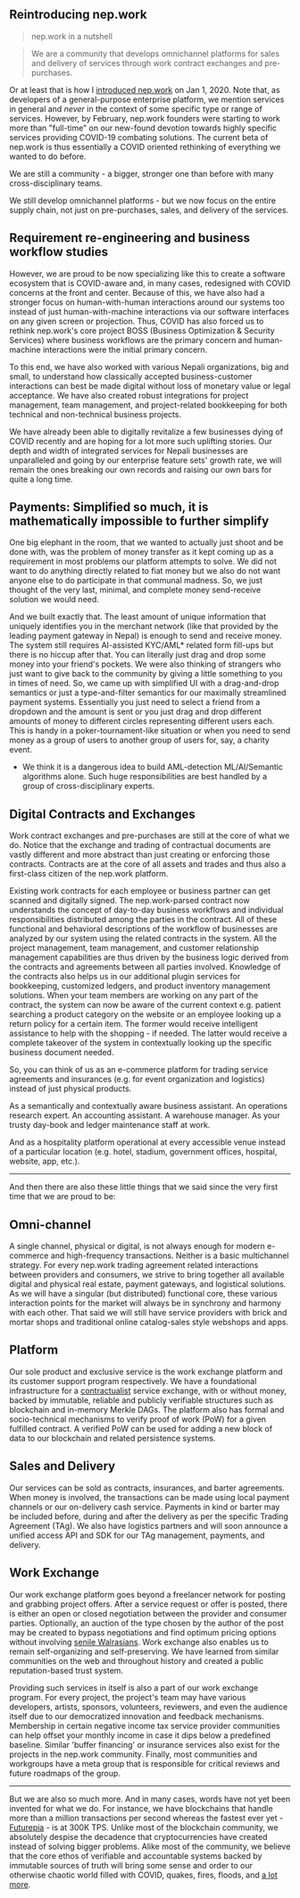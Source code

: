 ## Reintroducing nep.work

> nep.work in a nutshell

> We are a community that develops omnichannel platforms for sales and delivery of services through work contract exchanges and pre-purchases. 

Or at least that is how I [introduced nep.work](https://risav.dev/introducing-nepwork-ck5294zz401bvmus1p2oskup0) on Jan 1, 2020. Note that, as developers of a general-purpose enterprise platform, we mention services in general and *never* in the context of some specific type or range of services. However, by February, nep.work founders were starting to work more than "full-time" on our new-found devotion towards highly specific services providing COVID-19 combating solutions. The current beta of nep.work is thus essentially a COVID oriented rethinking of everything we wanted to do before.

We are still a community - a bigger, stronger one than before with many cross-disciplinary teams. 

We still develop omnichannel platforms - but we now focus on the entire supply chain, not just on pre-purchases, sales, and delivery of the services.

## Requirement re-engineering and business workflow studies

However, we are proud to be now specializing like this to create a software ecosystem that is COVID-aware and, in many cases, redesigned with COVID concerns at the front and center. Because of this, we have also had a stronger focus on human-with-human interactions around our systems too instead of just human-with-machine interactions via our software interfaces on any given screen or projection. Thus, COVID has also forced us to rethink nep.work's core project BOSS (Business Optimization & Security Services) where business workflows are the primary concern and human-machine interactions were the initial primary concern. 

To this end, we have also worked with various Nepali organizations, big and small, to understand how classically accepted business-customer interactions can best be made digital without loss of monetary value or legal acceptance. We have also created robust integrations for project management, team management, and project-related bookkeeping for both technical and non-technical business projects. 

We have already been able to digitally revitalize a few businesses dying of COVID recently and are hoping for a lot more such uplifting stories. Our depth and width of integrated services for Nepali businesses are unparalleled and going by our enterprise feature sets' growth rate, we will remain the ones breaking our own records and raising our own bars for quite a long time.

## Payments: Simplified so much, it is mathematically impossible to further simplify

One big elephant in the room, that we wanted to actually just shoot and be done with, was the problem of money transfer as it kept coming up as a requirement in most problems our platform attempts to solve. We did not want to do anything directly related to fiat money but we also do not want anyone else to do participate in that communal madness. So, we just thought of the very last, minimal, and complete money send-receive solution we would need.

And we built exactly that. The least amount of unique information that uniquely identifies you in the merchant network (like that provided by the leading payment gateway in Nepal) is enough to send and receive money. The system still requires AI-assisted KYC/AML* related form fill-ups but there is no hiccup after that. You can literally just drag and drop some money into your friend's pockets. We were also thinking of strangers who just want to give back to the community by giving a little something to you in times of need. So, we came up with simplified UI with a drag-and-drop semantics or just a type-and-filter semantics for our maximally streamlined payment systems. Essentially you just need to select a friend from a dropdown and the amount is sent or you just drag and drop different amounts of money to different circles representing different users each. This is handy in a poker-tournament-like situation or when you need to send money as a group of users to another group of users for, say, a charity event. 

* We think it is a dangerous idea to build AML-detection ML/AI/Semantic algorithms alone. Such huge responsibilities are best handled by a group of cross-disciplinary experts. 


## Digital Contracts and Exchanges

Work contract exchanges and pre-purchases are still at the core of what we do. Notice that the exchange and trading of contractual documents are vastly different and more abstract than just creating or enforcing those contracts. Contracts are at the core of all assets and trades and thus also a first-class citizen of the nep.work platform.

Existing work contracts for each employee or business partner can get scanned and digitally signed. The nep.work-parsed contract now understands the concept of day-to-day business workflows and individual responsibilities distributed among the parties in the contract. All of these functional and behavioral descriptions of the workflow of businesses are analyzed by our system using the related contracts in the system. All the project management, team management, and customer relationship management capabilities are thus driven by the business logic derived from the contracts and agreements between all parties involved. Knowledge of the contracts also helps us in our additional plugin services for bookkeeping, customized ledgers, and product inventory management solutions. When your team members are working on any part of the contract, the system can now be aware of the current context e.g. patient searching a product category on the website or an employee looking up a return policy for a certain item. The former would receive intelligent assistance to help with the shopping - if needed. The latter would receive a complete takeover of the system in contextually looking up the specific business document needed.

So, you can think of us as an e-commerce platform for trading service agreements and insurances (e.g. for event organization and logistics) instead of just physical products. 

As a semantically and contextually aware business assistant. An operations research expert. An accounting assistant. A warehouse manager. As your trusty day-book and ledger maintenance staff at work.

And as a hospitality platform operational at every accessible venue instead of a particular location (e.g. hotel, stadium, government offices, hospital, website, app, etc.).

___________________________________________________________

And then there are also these little things that we said since the very first time that we are proud to be:

## Omni-channel

A single channel, physical or digital, is not always enough for modern e-commerce and high-frequency transactions. Neither is a basic multichannel strategy. For every nep.work trading agreement related interactions between providers and consumers, we strive to bring together all available digital and physical real estate, payment gateways, and logistical solutions. As we will have a singular (but distributed) functional core, these various interaction points for the market will always be in synchrony and harmony with each other. That said we will still have service providers with brick and mortar shops and traditional online catalog-sales style webshops and apps.

## Platform

Our sole product and exclusive service is the work exchange platform and its customer support program respectively. We have a foundational infrastructure for a [contractualist](https://plato.stanford.edu/entries/contractualism/) service exchange, with or without money, backed by immutable, reliable and publicly verifiable structures such as blockchain and in-memory Merkle DAGs. The platform also has formal and socio-technical mechanisms to verify proof of work (PoW) for a given fulfilled contract. A verified PoW can be used for adding a new block of data to our blockchain and related persistence systems.

## Sales and Delivery

Our services can be sold as contracts, insurances, and barter agreements. When money is involved, the transactions can be made using local payment channels or our on-delivery cash service. Payments in kind or barter may be included before, during and after the delivery as per the specific Trading Agreement (TAg). We also have logistics partners and will soon announce a unified access API and SDK for our TAg management, payments, and delivery. 

## Work Exchange

Our work exchange platform goes beyond a freelancer network for posting and grabbing project offers. After a service request or offer is posted, there is either an open or closed negotiation between the provider and consumer parties. Optionally, an auction of the type chosen by the author of the post may be created to bypass negotiations and find optimum pricing options without involving [senile Walrasians](https://www.econlib.org/archives/2010/09/the_senile_walr.html).
Work exchange also enables us to remain self-organizing and self-preserving. We have learned from similar communities on the web and throughout history and created a public reputation-based trust system. 

Providing such services in itself is also a part of our work exchange program.  For every project, the project's team may have various developers, artists, sponsors, volunteers, reviewers, and even the audience itself due to our democratized innovation and feedback mechanisms. Membership in certain negative income tax service provider communities can help offset your monthly income in case it dips below a predefined baseline. Similar 'buffer financing' or insurance services also exist for the projects in the nep.work community. Finally, most communities and workgroups have a meta group that is responsible for critical reviews and future roadmaps of the group.

____________________________________________________

But we are also so much more. And in many cases, words have not yet been invented for what we do. For instance, we have blockchains that handle more than a million transactions per second whereas the fastest ever yet - [Futurepia](https://futurepia.io/assets/img/FUTUREPIA_WhitePaper_EN.pdf) - is at 300K TPS. Unlike most of the blockchain community, we absolutely despise the decadence that cryptocurrencies have created instead of solving bigger problems. Alike most of the community, we believe that the core ethos of verifiable and accountable systems backed by immutable sources of truth will bring some sense and order to our otherwise chaotic world filled with COVID, quakes, fires, floods, and [a lot more](https://www.gvi.co.uk/blog/6-critical-global-issues-what-are-the-worlds-biggest-problems-and-how-i-can-help/).
